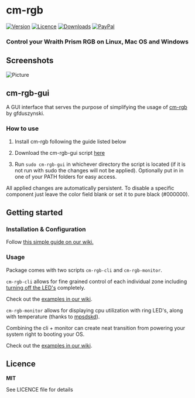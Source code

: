 # cm-rgb
[![Version](https://img.shields.io/pypi/v/cm-rgb?style=for-the-badge)](https://pypi.org/project/cm-rgb/)
[![Licence](https://img.shields.io/github/license/gfduszynski/cm-rgb?color=blue&style=for-the-badge)](https://github.com/gfduszynski/cm-rgb/)
[![Downloads](https://img.shields.io/pypi/dm/cm-rgb?&style=for-the-badge)](https://github.com/gfduszynski/cm-rgb/)
[![PayPal](https://img.shields.io/badge/PayPal-3$-1abc9c.svg?style=for-the-badge)](https://www.paypal.me/gfduszynski/3USD)


### Control your Wraith Prism RGB on Linux, Mac OS and Windows

## Screenshots
![Picture](https://github.com/groovykiwi/cm-rgb-gui/raw/master/gui-ss.png)

## cm-rgb-gui
A GUI interface that serves the purpose of simplifying the usage of [cm-rgb](https://github.com/gfduszynski/cm-rgb) by gfduszynski.

### How to use
1. Install cm-rgb following the guide listed below

2. Download the cm-rgb-gui script [here](https://github.com/groovykiwi/cm-rgb-gui/raw/master/cm-rgb-gui)

3. Run ```sudo cm-rgb-gui``` in whichever directory the script is located (if it is not run with sudo the changes will not be applied). Optionally put in in one of your PATH folders for easy access.

All applied changes are automatically persistent.
To disable a specific component just leave the color field blank or set it to pure black (#000000).

## Getting started
### Installation & Configuration

Follow [this simple guide on our wiki.](https://github.com/gfduszynski/cm-rgb/wiki/1.-Installation-&-Configuration)

### Usage

Package comes with two scripts ``cm-rgb-cli`` and ``cm-rgb-monitor``.  

``cm-rgb-cli`` allows for fine grained control of each individual zone including [turning off the LED's](https://github.com/gfduszynski/cm-rgb/wiki/2.-CLI-usage#3-turning-all-zones-off) completely.

Check out the [examples in our wiki](https://github.com/gfduszynski/cm-rgb/wiki/2.-CLI-usage).

``cm-rgb-monitor`` allows for displaying cpu utilization with ring LED's, along with temperature (thanks to [mpsdskd](https://github.com/mpsdskd)).

Combining the cli + monitor can create neat transition from powering your system right to booting your OS.

Check out the [examples in our wiki](https://github.com/gfduszynski/cm-rgb/wiki/3.-Monitor-usage).

## Licence

**MIT** 

See LICENCE file for details
